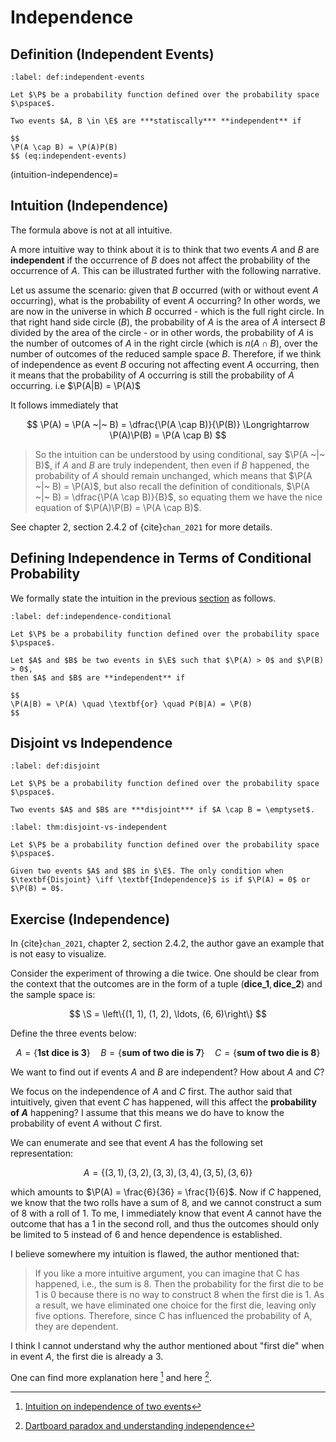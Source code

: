 # Independence

## Definition (Independent Events)

```{prf:definition} Independent Events
:label: def:independent-events

Let $\P$ be a probability function defined over the probability space $\pspace$.

Two events $A, B \in \E$ are ***statiscally*** **independent** if

$$
\P(A \cap B) = \P(A)P(B)
$$ (eq:independent-events)
```

(intuition-independence)=
## Intuition (Independence)

The formula above is not at all intuitive.

A more intuitive way to think about it is to think that two events $A$
and $B$ are **independent** if the occurrence of $B$ does not affect the
probability of the occurrence of $A$. This can be illustrated further
with the following narrative.

Let us assume the scenario: given that $B$ occurred (with or without
event $A$ occurring), what is the probability of event $A$ occurring? In
other words, we are now in the universe in which $B$ occurred - which is
the full right circle. In that right hand side circle ($B$), the
probability of $A$ is the area of $A$ intersect $B$ divided by the area
of the circle - or in other words, the probability of $A$ is the number
of outcomes of $A$ in the right circle (which is $n(A \cap B)$, over the
number of outcomes of the reduced sample space $B$. Therefore, if we
think of independence as event $B$ occuring not affecting event $A$
occurring, then it means that the probability of $A$ occurring is still
the probability of $A$ occurring. i.e $\P(A|B) = \P(A)$

It follows immediately that

$$
\P(A) = \P(A ~|~ B) = \dfrac{\P(A \cap B)}{\P(B)} \Longrightarrow \P(A)\P(B) = \P(A \cap B)
$$


> So the intuition can be understood by using conditional, say
> $\P(A ~|~ B)$, if $A$ and $B$ are truly independent, then even if $B$
> happened, the probability of $A$ should remain unchanged, which means
> that $\P(A ~|~ B) = \P(A)$, but also recall the definition of
> conditionals, $\P(A ~|~ B) = \dfrac{\P(A \cap B)}{B}$, so equating
> them we have the nice equation of $\P(A)\P(B) = \P(A \cap B)$.

See chapter 2, section 2.4.2 of {cite}`chan_2021` for more details.

## Defining Independence in Terms of Conditional Probability

We formally state the intuition in the previous [section](intuition-independence) as follows.

```{prf:definition} Definition of Independence in Terms of Conditional Probability
:label: def:independence-conditional

Let $\P$ be a probability function defined over the probability space $\pspace$.

Let $A$ and $B$ be two events in $\E$ such that $\P(A) > 0$ and $\P(B) > 0$,
then $A$ and $B$ are **independent** if

$$
\P(A|B) = \P(A) \quad \textbf{or} \quad P(B|A) = \P(B)
$$
```

## Disjoint vs Independence

```{prf:definition} Disjoint
:label: def:disjoint

Let $\P$ be a probability function defined over the probability space $\pspace$.

Two events $A$ and $B$ are ***disjoint*** if $A \cap B = \emptyset$.
```

```{prf:theorem} Disjoint vs Independence
:label: thm:disjoint-vs-independent

Let $\P$ be a probability function defined over the probability space $\pspace$.

Given two events $A$ and $B$ in $\E$. The only condition when
$\textbf{Disjoint} \iff \textbf{Independence}$ is if $\P(A) = 0$ or
$\P(B) = 0$.
```

## Exercise (Independence)

In {cite}`chan_2021`, chapter 2, section 2.4.2, the author gave an example that is not easy to visualize.

Consider the experiment of throwing a die twice. One should be clear
from the context that the outcomes are in the form of a tuple
$(\textbf{dice_1}, \textbf{dice_2})$ and the sample space is:

$$
\S = \left\{(1, 1), (1, 2), \ldots, (6, 6)\right\}
$$

Define the three events below:

$$
A = \{\textbf{1st dice is 3}\} \quad B = \{\textbf{sum of two die is 7}\} \quad C = \{\textbf{sum of two die is 8}\}
$$

We want to find out if events $A$ and $B$ are independent? How about $A$
and $C$?

We focus on the independence of $A$ and $C$ first. The author said that
intuitively, given that event $C$ has happened, will this affect the
**probability of $A$** happening? I assume that this means we do have to
know the probability of event $A$ without $C$ first.

We can enumerate and see that event $A$ has the following set
representation:

$$
A = \{(3, 1), (3, 2), (3, 3), (3, 4), (3, 5), (3, 6)\}
$$

which amounts to $\P(A) = \frac{6}{36} = \frac{1}{6}$. Now if $C$
happened, we know that the two rolls have a sum of $8$, and we cannot
construct a sum of $8$ with a roll of $1$. To me, I immediately know
that event $A$ cannot have the outcome that has a $1$ in the second
roll, and thus the outcomes should only be limited to $5$ instead of $6$
and hence dependence is established.

I believe somewhere my intuition is flawed, the author mentioned that:

> If you like a more intuitive argument, you can imagine that C has
> happened, i.e., the sum is 8. Then the probability for the first die
> to be 1 is 0 because there is no way to construct 8 when the first die
> is 1. As a result, we have eliminated one choice for the first die,
> leaving only five options. Therefore, since C has influenced the
> probability of A, they are dependent.

I think I cannot understand why the author mentioned about \"first die\"
when in event $A$, the first die is already a $3$.

One can find more explanation here [^mathstack1] and
here [^mathstack2].

[^mathstack1]: [Intuition on independence of two events](https://math.stackexchange.com/questions/4403684/intuition-on-independence-of-two-events/)
[^mathstack2]: [Dartboard paradox and understanding independence](https://math.stackexchange.com/questions/3897127/dartboard-paradox-and-understanding-independence)
